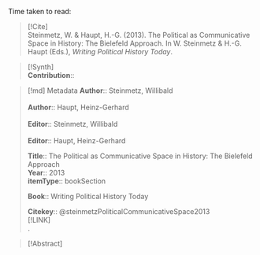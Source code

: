 Time taken to read: 
> [!Cite]  
> Steinmetz, W. & Haupt, H.-G. (2013). The Political as Communicative Space in History: The Bielefeld Approach. In W. Steinmetz & H.-G. Haupt (Eds.), _Writing Political History Today_.

> [!Synth]  
>**Contribution**::

>[!md]  Metadata
> **Author**:: Steinmetz, Willibald</br>  
> **Author**:: Haupt, Heinz-Gerhard</br>  
> **Editor**:: Steinmetz, Willibald</br>  
> **Editor**:: Haupt, Heinz-Gerhard</br>  
>    
> **Title**:: The Political as Communicative Space in History: The Bielefeld Approach    
> **Year**:: 2013     
>**itemType**:: bookSection    
>    
>    
>     
>**Book**:: Writing Political History Today    
>    
>     
>    
>    
>
> 
>    
> **Citekey**:: @steinmetzPoliticalCommunicativeSpace2013    
> [!LINK]   
>.

> [!Abstract]  
>>  
